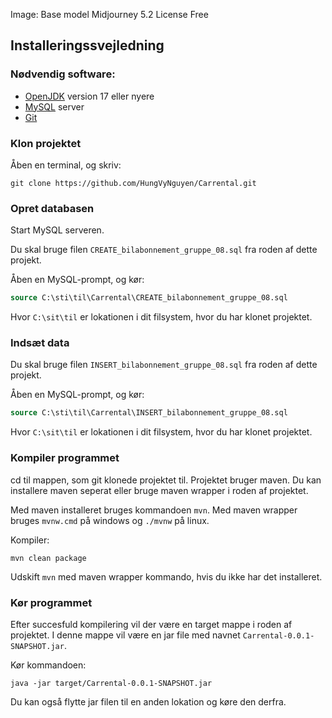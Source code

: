 Image:
Base model Midjourney 5.2
License Free

## Installeringssvejledning

### Nødvendig software:
- [OpenJDK](https://openjdk.org/) version 17 eller nyere
- [MySQL](https://www.mysql.com/) server
- [Git](https://git-scm.com/)

### Klon projektet
Åben en terminal, og skriv:

```shell
git clone https://github.com/HungVyNguyen/Carrental.git
```

### Opret databasen
Start MySQL serveren.

Du skal bruge filen `CREATE_bilabonnement_gruppe_08.sql` fra roden af dette projekt.

Åben en MySQL-prompt, og kør:

```sql
source C:\sti\til\Carrental\CREATE_bilabonnement_gruppe_08.sql
```

Hvor `C:\sit\til` er lokationen i dit filsystem, hvor du har klonet projektet.

### Indsæt data
Du skal bruge filen `INSERT_bilabonnement_gruppe_08.sql` fra roden af dette projekt.

Åben en MySQL-prompt, og kør:

```sql
source C:\sti\til\Carrental\INSERT_bilabonnement_gruppe_08.sql
```

Hvor `C:\sit\til` er lokationen i dit filsystem, hvor du har klonet projektet.

### Kompiler programmet
cd til mappen, som git klonede projektet til.
Projektet bruger maven. Du kan installere maven seperat eller bruge maven wrapper i roden af projektet.

Med maven installeret bruges kommandoen `mvn`.
Med maven wrapper bruges `mvnw.cmd` på windows og `./mvnw` på linux.

Kompiler:

```shell
mvn clean package
```

Udskift `mvn` med maven wrapper kommando, hvis du ikke har det installeret.

### Kør programmet
Efter succesfuld kompilering vil der være en target mappe i roden af projektet.
I denne mappe vil være en jar file med navnet `Carrental-0.0.1-SNAPSHOT.jar`.

Kør kommandoen:
```shell
java -jar target/Carrental-0.0.1-SNAPSHOT.jar
```

Du kan også flytte jar filen til en anden lokation og køre den derfra.